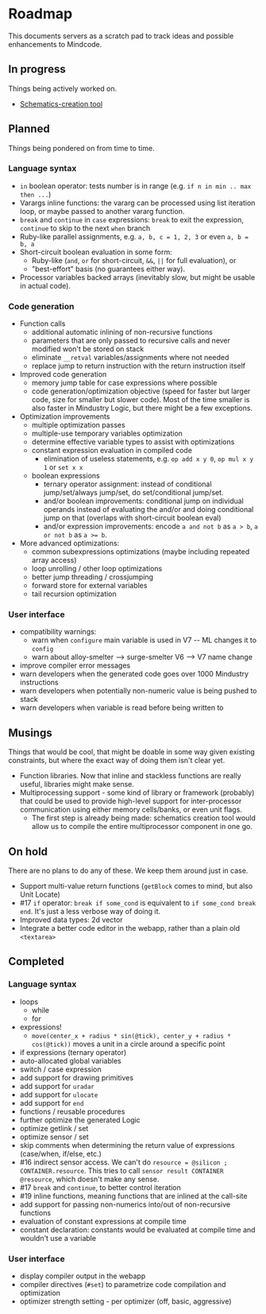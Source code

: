 ﻿# Roadmap

This documents servers as a scratch pad to track ideas and possible enhancements to Mindcode.

## In progress

Things being actively worked on.

 * [Schematics-creation tool](https://github.com/francois/mindcode/issues/90) 

## Planned

Things being pondered on from time to time.

### Language syntax

* `in` boolean operator: tests number is in range (e.g. `if n in min .. max then ...`)
* Varargs inline functions: the vararg can be processed using list iteration loop, or maybe passed to another vararg function.
* `break` and `continue` in `case` expressions: `break` to exit the expression, `continue` to skip to the next `when` branch
* Ruby-like parallel assignments, e.g. `a, b, c = 1, 2, 3` or even `a, b = b, a`
* Short-circuit boolean evaluation in some form:
  * Ruby-like (`and`, `or` for short-circuit, `&&`, `||` for full evaluation), or
  * "best-effort" basis (no guarantees either way).
* Processor variables backed arrays (inevitably slow, but might be usable in actual code).
 
### Code generation

* Function calls
  * additional automatic inlining of non-recursive functions
  * parameters that are only passed to recursive calls and never modified won't be stored on stack
  * eliminate `__retval` variables/assignments where not needed
  * replace jump to return instruction with the return instruction itself
* Improved code generation
  * memory jump table for case expressions where possible
  * code generation/optimization objective (speed for faster but larger code, size for smaller but slower code).
    Most of the time smaller is also faster in Mindustry Logic, but there might be a few exceptions.
* Optimization improvements
  * multiple optimization passes
  * multiple-use temporary variables optimization
  * determine effective variable types to assist with optimizations
  * constant expression evaluation in compiled code
    * elimination of useless statements, e.g. `op add x y 0`, `op mul x y 1` or `set x x`
  * boolean expressions
    * ternary operator assignment: instead of conditional jump/set/always jump/set, do set/conditional jump/set.
    * and/or boolean improvements: conditional jump on individual operands instead of evaluating the and/or and doing
      conditional jump on that (overlaps with short-circuit boolean eval)
    * and/or expression improvements: encode `a and not b` as `a > b`, `a or not b` as `a >= b`.
* More advanced optimizations:
  * common subexpressions optimizations (maybe including repeated array access)
  * loop unrolling / other loop optimizations
  * better jump threading / crossjumping
  * forward store for external variables
  * tail recursion optimization

### User interface

* compatibility warnings:
  * warn when `configure` main variable is used in V7 -- ML changes it to `config`
  * warn about alloy-smelter --> surge-smelter V6 --> V7 name change
* improve compiler error messages
* warn developers when the generated code goes over 1000 Mindustry instructions
* warn developers when potentially non-numeric value is being pushed to stack
* warn developers when variable is read before being written to

## Musings

Things that would be cool, that might be doable in some way given existing constraints,
but where the exact way of doing them isn't clear yet.

* Function libraries. Now that inline and stackless functions are really useful, libraries might make sense. 
* Multiprocessing support - some kind of library or framework (probably) that could be used to 
  provide high-level support for inter-processor communication using either memory cells/banks,
  or even unit flags.
  * The first step is already being made: schematics creation tool would allow us to compile
    the entire multiprocessor component in one go.  

## On hold

There are no plans to do any of these. We keep them around just in case.

* Support multi-value return functions (`getBlock` comes to mind, but also Unit Locate)
* #17 `if` operator: `break if some_cond` is equivalent to `if some_cond break end`. It's just a less verbose way of doing it.
* Improved data types: 2d vector
* Integrate a better code editor in the webapp, rather than a plain old `<textarea>`

## Completed

### Language syntax

* loops
    * while
    * for
* expressions!
    * `move(center_x + radius * sin(@tick), center_y + radius * cos(@tick))` moves a unit in a circle around a specific point
* if expressions (ternary operator)
* auto-allocated global variables
* switch / case expression
* add support for drawing primitives
* add support for `uradar`
* add support for `ulocate`
* add support for `end`
* functions / reusable procedures
* further optimize the generated Logic
* optimize getlink / set
* optimize sensor / set
* skip comments when determining the return value of expressions (case/when, if/else, etc.)
* #16 indirect sensor access. We can't do `resource = @silicon ; CONTAINER.resource`. This tries to call `sensor
  result CONTAINER @resource`, which doesn't make any sense.
* #17 `break` and `continue`, to better control iteration
* #19 inline functions, meaning functions that are inlined at the call-site
* add support for passing non-numerics into/out of non-recursive functions
* evaluation of constant expressions at compile time
* constant declaration: constants would be evaluated at compile time and wouldn't use a variable

### User interface

* display compiler output in the webapp
* compiler directives (`#set`) to parametrize code compilation and optimization
* optimizer strength setting - per optimizer (off, basic, aggressive)
